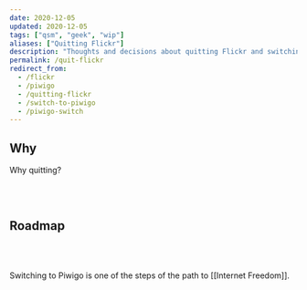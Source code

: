 ```yaml
---
date: 2020-12-05
updated: 2020-12-05
tags: ["qsm", "geek", "wip"]
aliases: ["Quitting Flickr"]
description: "Thoughts and decisions about quitting Flickr and switching to Piwigo"
permalink: /quit-flickr
redirect_from:
  - /flickr
  - /piwigo
  - /quitting-flickr
  - /switch-to-piwigo
  - /piwigo-switch
---
```

## Why

Why quitting?

<br>
<br>

## Roadmap

<br>
<br>

Switching to Piwigo is one of the steps of the path to [[Internet Freedom]].